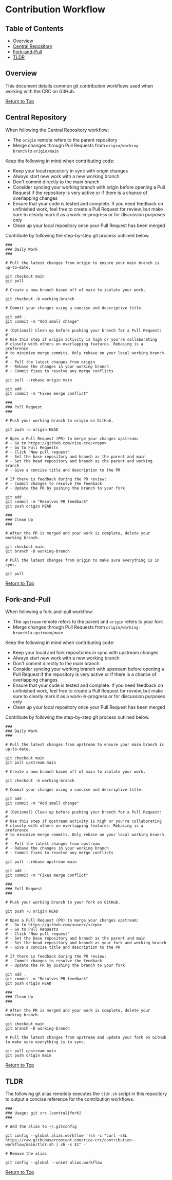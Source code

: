 # Contribution Workflow

## Table of Contents

* [Overview](#overview)
* [Central Repository](#central-repository)
* [Fork-and-Pull](#fork-and-pull)
* [TLDR](#tldr)

## Overview

This document details common git contribution workflows used when working with the CRC on GitHub.

[Return to Top](#contribution-workflow)

## Central Repository

When following the Central Repository workflow:

- The `origin` remote refers to the parent repository
- Merge changes through Pull Requests from `origin/working-branch` to `origin/main`

Keep the following in mind when contributing code:

- Keep your local repository in sync with origin changes
- Always start new work with a new working branch
- Don't commit directly to the main branch
- Consider syncing your working branch with origin before opening a Pull Request if the repository is very active or if there is a chance of overlapping changes
- Ensure that your code is tested and complete. If you need feedback on unfinished work, feel free to create a Pull Request for review, but make sure to clearly mark it as a work-in-progress or for discussion purposes only
- Clean up your local repository once your Pull Request has been merged

Contribute by following the step-by-step git process outlined below.

```shell
###
### Daily Work
###

# Pull the latest changes from origin to ensure your main branch is up-to-date.

git checkout main
git pull

# Create a new branch based off of main to isolate your work.

git checkout -b working-branch

# Commit your changes using a concise and descriptive title.

git add .
git commit -m "Add small change"

# (Optional) Clean up before pushing your branch for a Pull Request:
#
# Use this step if origin activity is high or you're collaborating 
# closely with others on overlapping features. Rebasing is a preference
# to minimize merge commits. Only rebase on your local working branch.
#
# - Pull the latest changes from origin
# - Rebase the changes in your working branch
# - Commit fixes to resolve any merge conflicts

git pull --rebase origin main

git add .
git commit -m "Fixes merge conflict"

###
### Pull Request
###

# Push your working branch to origin on GitHub.

git push -u origin HEAD

# Open a Pull Request (PR) to merge your changes upstream:
# - Go to https://github.com/rice-crc/<repo>
# - Go to Pull Requests
# - Click "New pull request"
# - Set the base repository and branch as the parent and main
# - Set the head repository and branch as the parent and working branch
# - Give a concise title and description to the PR

# If there is feedback during the PR review:
# - Commit changes to resolve the feedback
# - Update the PR by pushing the branch to your fork

git add .
git commit -m "Resolves PR feedback"
git push origin HEAD

###
### Clean Up
###

# After the PR is merged and your work is complete, delete your working branch.

git checkout main
git branch -D working-branch

# Pull the latest changes from origin to make sure everything is in sync.

git pull
```

[Return to Top](#contribution-workflow)

## Fork-and-Pull

When following a fork-and-pull workflow:

- The `upstream` remote refers to the parent and `origin` refers to your fork
- Merge changes through Pull Requests from `origin/working-branch` to `upstream/main`

Keep the following in mind when contributing code:

- Keep your local and fork repositories in sync with upstream changes
- Always start new work with a new working branch
- Don't commit directly to the main branch
- Consider syncing your working branch with upstream before opening a Pull Request if the repository is very active or if there is a chance of overlapping changes
- Ensure that your code is tested and complete. If you need feedback on unfinished work, feel free to create a Pull Request for review, but make sure to clearly mark it as a work-in-progress or for discussion purposes only
- Clean up your local repository once your Pull Request has been merged

Contribute by following the step-by-step git process outlined below.

```shell
###
### Daily Work
###

# Pull the latest changes from upstream to ensure your main branch is up-to-date.

git checkout main
git pull upstream main

# Create a new branch based off of main to isolate your work.

git checkout -b working-branch

# Commit your changes using a concise and descriptive title.

git add .
git commit -m "Add small change"

# (Optional) Clean up before pushing your branch for a Pull Request:
#
# Use this step if upstream activity is high or you're collaborating 
# closely with others on overlapping features. Rebasing is a preference
# to minimize merge commits. Only rebase on your local working branch.
#
# - Pull the latest changes from upstream
# - Rebase the changes in your working branch
# - Commit fixes to resolve any merge conflicts

git pull --rebase upstream main

git add .
git commit -m "Fixes merge conflict"

###
### Pull Request
###

# Push your working branch to your fork on GitHub.

git push -u origin HEAD

# Open a Pull Request (PR) to merge your changes upstream:
# - Go to https://github.com/<user>/<repo>
# - Go to Pull Requests
# - Click "New pull request"
# - Set the base repository and branch as the parent and main
# - Set the head repository and branch as your fork and working branch
# - Give a concise title and description to the PR

# If there is feedback during the PR review:
# - Commit changes to resolve the feedback
# - Update the PR by pushing the branch to your fork

git add .
git commit -m "Resolves PR feedback"
git push origin HEAD

###
### Clean Up
###

# After the PR is merged and your work is complete, delete your working branch.

git checkout main
git branch -D working-branch

# Pull the latest changes from upstream and update your fork on GitHub to make sure everything is in sync.

git pull upstream main
git push origin main
```

[Return to Top](#contribution-workflow)

## TLDR

The following git alias remotely executes the `tldr.sh` script in this repository to output a concise reference for the contribution workflows.

```shell
###
### Usage: git crc [central|fork]
###

# Add the alias to ~/.gitconfig

git config --global alias.workflow '!sh -c "curl -sSL https://raw.githubusercontent.com/rice-crc/contribution-workflow/main/tldr.sh | sh -s $1" -'

# Remove the alias

git config --global --unset alias.workflow
```

[Return to Top](#contribution-workflow)
